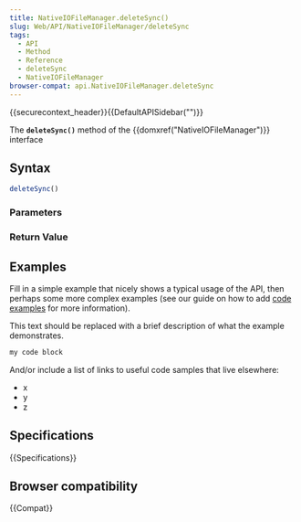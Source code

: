 ```yaml
---
title: NativeIOFileManager.deleteSync()
slug: Web/API/NativeIOFileManager/deleteSync
tags:
  - API
  - Method
  - Reference
  - deleteSync
  - NativeIOFileManager
browser-compat: api.NativeIOFileManager.deleteSync
---
```

{{securecontext_header}}{{DefaultAPISidebar("")}}

The **`deleteSync()`** method of the {{domxref("NativeIOFileManager")}} interface 

## Syntax

```js
deleteSync()
```

### Parameters



### Return Value



## Examples

Fill in a simple example that nicely shows a typical usage of the API, then perhaps some more complex examples (see our guide on how to add [code examples](/en-US/docs/MDN/Contribute/Structures/Code_examples) for more information).

This text should be replaced with a brief description of what the example demonstrates.

```js
my code block
```

And/or include a list of links to useful code samples that live elsewhere:

*   x
*   y
*   z

## Specifications

{{Specifications}}

## Browser compatibility

{{Compat}}

